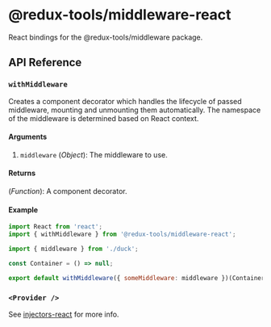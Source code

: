 # @redux-tools/middleware-react

React bindings for the @redux-tools/middleware package.

## API Reference

### `withMiddleware`

Creates a component decorator which handles the lifecycle of passed middleware, mounting and unmounting them automatically. The namespace of the middleware is determined based on React context.

#### Arguments

1. `middleware` (_Object_): The middleware to use.

#### Returns

(_Function_): A component decorator.

#### Example

```js
import React from 'react';
import { withMiddleware } from '@redux-tools/middleware-react';

import { middleware } from './duck';

const Container = () => null;

export default withMiddleware({ someMiddleware: middleware })(Container);
```

### `<Provider />`

See [injectors-react](../injectors-react/README.md) for more info.
